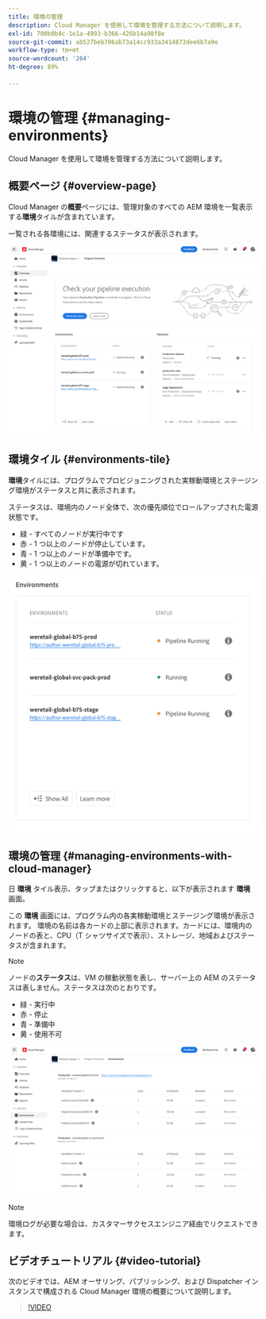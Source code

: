```yaml
---
title: 環境の管理
description: Cloud Manager を使用して環境を管理する方法について説明します。
exl-id: 700b0b4c-1e1a-4993-b366-426b14a98f8e
source-git-commit: ab527beb706ab73a14cc933a3414873dee6b7a9e
workflow-type: tm+mt
source-wordcount: '264'
ht-degree: 89%

---
```



# 環境の管理 {#managing-environments}

Cloud Manager を使用して環境を管理する方法について説明します。

## 概要ページ {#overview-page}

Cloud Manager の&#x200B;**概要**&#x200B;ページには、管理対象のすべての AEM 環境を一覧表示する&#x200B;**環境**&#x200B;タイルが含まれています。

一覧される各環境には、関連するステータスが表示されます。

![概要ページ](/help/assets/Manage-Environ-Overview.png)

## 環境タイル {#environments-tile}

**環境**&#x200B;タイルには、プログラムでプロビジョニングされた実稼動環境とステージング環境がステータスと共に表示されます。

ステータスは、環境内のノード全体で、次の優先順位でロールアップされた電源状態です。

* 緑 - すべてのノードが実行中です
* 赤 - 1 つ以上のノードが停止しています。
* 青 - 1 つ以上のノードが準備中です。
* 黄 - 1 つ以上のノードの電源が切れています。

![環境タイル](/help/assets/Environments-card-new.png)

## 環境の管理 {#managing-environments-with-cloud-manager}

日 **環境** タイル表示、タップまたはクリックすると、以下が表示されます **環境** 画面。

この **環境** 画面には、プログラム内の各実稼動環境とステージング環境が表示されます。 環境の名前は各カードの上部に表示されます。カードには、環境内のノードの表と、CPU（T シャツサイズで表示）、ストレージ、地域およびステータスが含まれます。

>[!NOTE]
>
>ノードの&#x200B;**ステータス**&#x200B;は、VM の稼動状態を表し、サーバー上の AEM のステータスは表しません。ステータスは次のとおりです。

* 緑 - 実行中
* 赤 - 停止
* 青 - 準備中
* 黄 - 使用不可

![「環境」タブ](/help/assets/Environments-tab.png)

>[!NOTE]
>
>環境ログが必要な場合は、カスタマーサクセスエンジニア経由でリクエストできます。

## ビデオチュートリアル {#video-tutorial}

次のビデオでは、AEM オーサリング、パブリッシング、および Dispatcher インスタンスで構成される Cloud Manager 環境の概要について説明します。

>[!VIDEO](https://video.tv.adobe.com/v/26318/)
